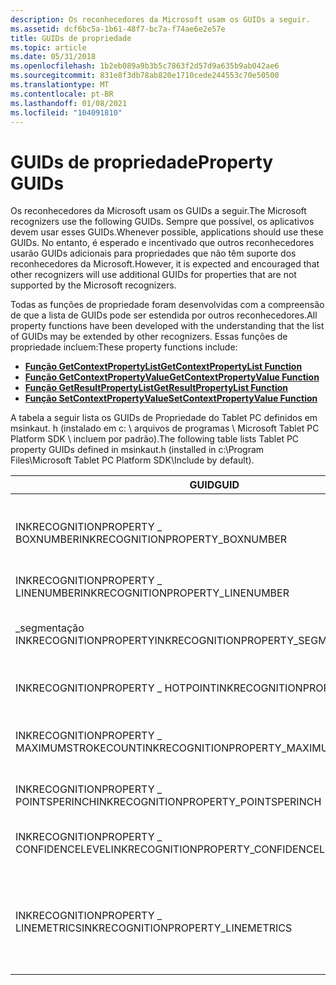 ```yaml
---
description: Os reconhecedores da Microsoft usam os GUIDs a seguir.
ms.assetid: dcf6bc5a-1b61-48f7-bc7a-f74ae6e2e57e
title: GUIDs de propriedade
ms.topic: article
ms.date: 05/31/2018
ms.openlocfilehash: 1b2eb089a9b3b5c7863f2d57d9a635b9ab042ae6
ms.sourcegitcommit: 831e8f3db78ab820e1710cede244553c70e50500
ms.translationtype: MT
ms.contentlocale: pt-BR
ms.lasthandoff: 01/08/2021
ms.locfileid: "104091810"
---
```

# <a name="property-guids"></a><span data-ttu-id="280c5-103">GUIDs de propriedade</span><span class="sxs-lookup"><span data-stu-id="280c5-103">Property GUIDs</span></span>

<span data-ttu-id="280c5-104">Os reconhecedores da Microsoft usam os GUIDs a seguir.</span><span class="sxs-lookup"><span data-stu-id="280c5-104">The Microsoft recognizers use the following GUIDs.</span></span> <span data-ttu-id="280c5-105">Sempre que possível, os aplicativos devem usar esses GUIDs.</span><span class="sxs-lookup"><span data-stu-id="280c5-105">Whenever possible, applications should use these GUIDs.</span></span> <span data-ttu-id="280c5-106">No entanto, é esperado e incentivado que outros reconhecedores usarão GUIDs adicionais para propriedades que não têm suporte dos reconhecedores da Microsoft.</span><span class="sxs-lookup"><span data-stu-id="280c5-106">However, it is expected and encouraged that other recognizers will use additional GUIDs for properties that are not supported by the Microsoft recognizers.</span></span>

<span data-ttu-id="280c5-107">Todas as funções de propriedade foram desenvolvidas com a compreensão de que a lista de GUIDs pode ser estendida por outros reconhecedores.</span><span class="sxs-lookup"><span data-stu-id="280c5-107">All property functions have been developed with the understanding that the list of GUIDs may be extended by other recognizers.</span></span> <span data-ttu-id="280c5-108">Essas funções de propriedade incluem:</span><span class="sxs-lookup"><span data-stu-id="280c5-108">These property functions include:</span></span>

-   [<span data-ttu-id="280c5-109">**Função GetContextPropertyList**</span><span class="sxs-lookup"><span data-stu-id="280c5-109">**GetContextPropertyList Function**</span></span>](/windows/desktop/api/recapis/nf-recapis-getcontextpropertylist)
-   [<span data-ttu-id="280c5-110">**Função GetContextPropertyValue**</span><span class="sxs-lookup"><span data-stu-id="280c5-110">**GetContextPropertyValue Function**</span></span>](/windows/desktop/api/recapis/nf-recapis-getcontextpropertyvalue)
-   [<span data-ttu-id="280c5-111">**Função GetResultPropertyList**</span><span class="sxs-lookup"><span data-stu-id="280c5-111">**GetResultPropertyList Function**</span></span>](/windows/desktop/api/recapis/nf-recapis-getresultpropertylist)
-   [<span data-ttu-id="280c5-112">**Função SetContextPropertyValue**</span><span class="sxs-lookup"><span data-stu-id="280c5-112">**SetContextPropertyValue Function**</span></span>](/windows/desktop/api/recapis/nf-recapis-setcontextpropertyvalue)

<span data-ttu-id="280c5-113">A tabela a seguir lista os GUIDs de Propriedade do Tablet PC definidos em msinkaut. h (instalado em c: \\ arquivos de programas \\ Microsoft Tablet PC Platform SDK \\ incluem por padrão).</span><span class="sxs-lookup"><span data-stu-id="280c5-113">The following table lists Tablet PC property GUIDs defined in msinkaut.h (installed in c:\\Program Files\\Microsoft Tablet PC Platform SDK\\Include by default).</span></span>



| <span data-ttu-id="280c5-114">GUID</span><span class="sxs-lookup"><span data-stu-id="280c5-114">GUID</span></span>                                                  | <span data-ttu-id="280c5-115">Definição</span><span class="sxs-lookup"><span data-stu-id="280c5-115">Definition</span></span>                                                                                   |
|-------------------------------------------------------|----------------------------------------------------------------------------------------------|
| <span data-ttu-id="280c5-116">INKRECOGNITIONPROPERTY \_ BOXNUMBER</span><span class="sxs-lookup"><span data-stu-id="280c5-116">INKRECOGNITIONPROPERTY\_BOXNUMBER</span></span><br/>          | <span data-ttu-id="280c5-117">O índice da caixa alternativa do reconhecedor no modo de caixa</span><span class="sxs-lookup"><span data-stu-id="280c5-117">The recognizer alternate box index in box mode</span></span><br/>                                    |
| <span data-ttu-id="280c5-118">INKRECOGNITIONPROPERTY \_ LINENUMBER</span><span class="sxs-lookup"><span data-stu-id="280c5-118">INKRECOGNITIONPROPERTY\_LINENUMBER</span></span><br/>         | <span data-ttu-id="280c5-119">O número da linha</span><span class="sxs-lookup"><span data-stu-id="280c5-119">The line number</span></span><br/>                                                                   |
| <span data-ttu-id="280c5-120">\_segmentação INKRECOGNITIONPROPERTY</span><span class="sxs-lookup"><span data-stu-id="280c5-120">INKRECOGNITIONPROPERTY\_SEGMENTATION</span></span><br/>       | <span data-ttu-id="280c5-121">Como o reconhecedor segmenta palavras e caracteres</span><span class="sxs-lookup"><span data-stu-id="280c5-121">How the recognizer segments words and characters</span></span><br/>                                  |
| <span data-ttu-id="280c5-122">INKRECOGNITIONPROPERTY \_ HOTPOINT</span><span class="sxs-lookup"><span data-stu-id="280c5-122">INKRECOGNITIONPROPERTY\_HOTPOINT</span></span><br/>           | <span data-ttu-id="280c5-123">O ponto de acesso do gesto</span><span class="sxs-lookup"><span data-stu-id="280c5-123">The gesture hot point</span></span><br/>                                                             |
| <span data-ttu-id="280c5-124">INKRECOGNITIONPROPERTY \_ MAXIMUMSTROKECOUNT</span><span class="sxs-lookup"><span data-stu-id="280c5-124">INKRECOGNITIONPROPERTY\_MAXIMUMSTROKECOUNT</span></span><br/> | <span data-ttu-id="280c5-125">Número máximo de traços para um segmento</span><span class="sxs-lookup"><span data-stu-id="280c5-125">Maximum number of strokes for a segment</span></span><br/>                                           |
| <span data-ttu-id="280c5-126">INKRECOGNITIONPROPERTY \_ POINTSPERINCH</span><span class="sxs-lookup"><span data-stu-id="280c5-126">INKRECOGNITIONPROPERTY\_POINTSPERINCH</span></span><br/>      | <span data-ttu-id="280c5-127">A métrica de pontos por polegada</span><span class="sxs-lookup"><span data-stu-id="280c5-127">The points-per-inch metric</span></span><br/>                                                        |
| <span data-ttu-id="280c5-128">INKRECOGNITIONPROPERTY \_ CONFIDENCELEVEL</span><span class="sxs-lookup"><span data-stu-id="280c5-128">INKRECOGNITIONPROPERTY\_CONFIDENCELEVEL</span></span><br/>    | <span data-ttu-id="280c5-129">[**Confiança \_**](/windows/win32/api/rectypes/ne-rectypes-confidence_level) Enumeração de nível</span><span class="sxs-lookup"><span data-stu-id="280c5-129">[**CONFIDENCE\_LEVEL**](/windows/win32/api/rectypes/ne-rectypes-confidence_level) enumeration</span></span><br/>                         |
| <span data-ttu-id="280c5-130">INKRECOGNITIONPROPERTY \_ LINEMETRICS</span><span class="sxs-lookup"><span data-stu-id="280c5-130">INKRECOGNITIONPROPERTY\_LINEMETRICS</span></span><br/>        | <span data-ttu-id="280c5-131">Informações para computação de linha de base, Tabs no meio ou Both, que são usadas no malha</span><span class="sxs-lookup"><span data-stu-id="280c5-131">Information for computing baseline, midline, or both, that is used in the lattice</span></span><br/> |



 

 

 




